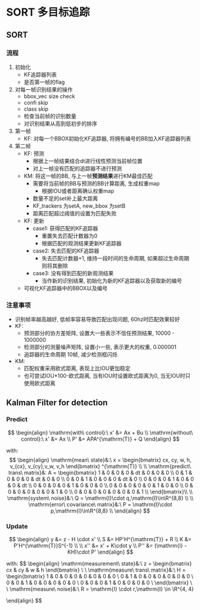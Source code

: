 # SORT 多目标追踪



## SORT 

### 流程

1.  初始化
    -   KF追踪器列表
    -   是否第一帧的flag
2.  对每一帧识别结果的操作
    -   bbox_vec size check
    -   confi skip
    -   class skip
    -   检查当前帧的识别数量
    -   对识别结果从高到低初步的排序
3.  第一帧
    -   KF: 对每一个BBOX初始化KF追踪器, 将拥有编号的BB加入KF追踪器列表
4.  第二帧
    -   KF: 预测
        -   根据上一帧结果结合dt进行线性预测当前帧位置
        -   对上一帧没有匹配的追踪器不进行预测
    -   KM: 将这一帧的BB, 与上一帧**预测结果**进行KM最佳匹配
        -   需要将当前帧的BB与预测的BB计算距离, 生成权重map
            -   根据IOU或者距离确认权重map
        -   数量不足的set补上最大距离
        -   KF_trackers 为setA, new_bbox 为setB
        -   距离匹配超过阈值的设置为匹配失败 
    -   KF: 更新
        -   case1: 获得匹配的KF追踪器
            -   重置失去匹配计数器为0
            -   根据匹配的观测结果更新KF追踪器
        -   case2: 失去匹配的KF追踪器
            -   失去匹配计数器+1, 维持一段时间的生命周期, 如果超过生命周期则将其删除
        -   case3: 没有得到匹配的新观测结果
            -   当作新的识别结果, 初始化为新的KF追踪器以及获取新的编号
    -   可视化KF追踪器中的BBOX以及编号



### 注意事项

-   识别帧率越高越好, 低帧率容易导致匹配出现问题, 60hz时匹配效果较好
-   KF:
    -   预测部分的协方差矩阵, 设置大一些表示不信任预测结果, 10000 - 1000000
    -   检测部分的测量噪声矩阵, 设置小一些, 表示更大的权重, 0.000001
    -   追踪器的生命周期 10帧, 减少检测框闪烁
-   KM:
    -   匹配权重采用欧式距离, 表现上比IOU更加稳定
    -   也可尝试IOU*100-欧式距离, 当有IOU时设置欧式距离为0, 当无IOU时只使用欧式距离



## Kalman Filter for detection

### Predict

$$
\begin{align}
\mathrm{with\ control}:\ x' &= Ax + Bu \\
\mathrm{without\ control}:\ x' &= Ax \\
P' &= APA^{\mathrm{T}} + Q
\end{align}
$$

with:
$$
\begin{align}
\mathrm{mean\ state}&:\ x = 
\begin{bmatrix}
cx, cy, w, h, v_{cx}, v_{cy},v_w, v_h 
\end{bmatrix} ^{\mathrm{T}} \\
\\
\mathrm{predict\ trans\ matrix}&: A =
\begin{bmatrix}
1 & 0 & 0 & 0 & dt & 0 & 0 & 0 \\
0 & 1 & 0 & 0 & 0 & dt & 0 & 0 \\
0 & 0 & 1 & 0 & 0 & 0 & dt & 0 \\
0 & 0 & 0 & 1 & 0 & 0 & 0 & dt \\
0 & 0 & 0 & 0 & 1 & 0 & 0 & 0 \\
0 & 0 & 0 & 0 & 0 & 1 & 0 & 0 \\
0 & 0 & 0 & 0 & 0 & 0 & 1 & 0 \\
0 & 0 & 0 & 0 & 0 & 0 & 0 & 1 \\
\end{bmatrix}\\
\\
\mathrm{system\ noise}&:\ Q = \mathrm{I}\cdot q,\mathrm{I}\in\R^{8,8} \\
\\
\mathrm{error\ covariance\ matrix}&:\ P = \mathrm{I}\cdot p,\mathrm{I}\in\R^{8,8} \\
\end{align}
$$


### Update

$$
\begin{align}
y &= z - H \cdot x' \\
S &= HP'H^{\mathrm{T}} + R \\
K &= P'H^{\mathrm{T}}S^{-1} \\
\\
x'' &= x' + K\cdot y \\
P'' &= (\mathrm{I} - KH)\cdot P'
\end{align}
$$

with:
$$
\begin{align}
\mathrm{measurement\ state}&:\ z = 
	\begin{bmatrix}
	cx & cy & w & h 
	\end{bmatrix} \\
\\
\mathrm{measure\ trans\ matrix}&:\ H = 
	\begin{bmatrix}
		1 & 0 & 0 & 0 & 0 & 0 & 0 & 0 \\
		0 & 1 & 0 & 0 & 0 & 0 & 0 & 0 \\
		0 & 0 & 1 & 0 & 0 & 0 & 0 & 0 \\
		0 & 0 & 0 & 1 & 0 & 0 & 0 & 0 \\
	\end{bmatrix} \\
\\
\mathrm{measure\ noise}&:\ R = \mathrm{I} \cdot r,\mathrm{I} \in \R^{4, 4} 

\end{align}
$$




